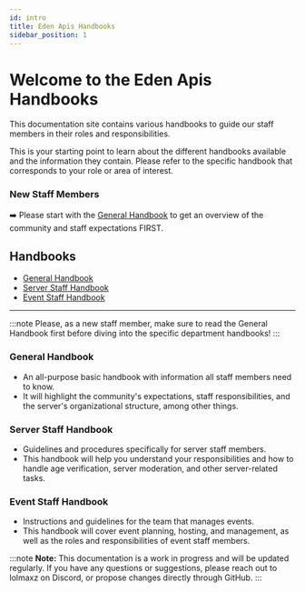 ```yaml
---
id: intro
title: Eden Apis Handbooks
sidebar_position: 1
---
```


# Welcome to the Eden Apis Handbooks

This documentation site contains various handbooks to guide our staff members in their roles and responsibilities.

This is your starting point to learn about the different handbooks available and the information they contain.
Please refer to the specific handbook that corresponds to your role or area of interest.

### New Staff Members

➡️ Please start with the [General Handbook](./general-handbook) to get an overview of the community and staff expectations FIRST.

## Handbooks

- [General Handbook](./general-handbook)
- [Server Staff Handbook](./server-staff-handbook)
- [Event Staff Handbook](./event-staff-handbook)

---

:::note
Please, as a new staff member, make sure to read the General Handbook first before diving into the specific department handbooks!
:::

### General Handbook

- An all-purpose basic handbook with information all staff members need to know.
- It will highlight the community's expectations, staff responsibilities, and the server's organizational structure, among other things.

### Server Staff Handbook

- Guidelines and procedures specifically for server staff members.
- This handbook will help you understand your responsibilities and how to handle age verification, server moderation, and other server-related tasks.

### Event Staff Handbook

- Instructions and guidelines for the team that manages events.
- This handbook will cover event planning, hosting, and management, as well as the roles and responsibilities of event staff members.

:::note
**Note:** This documentation is a work in progress and will be updated regularly. If you have any questions or suggestions, please reach out to lolmaxz on Discord, or propose changes directly through GitHub.
:::
